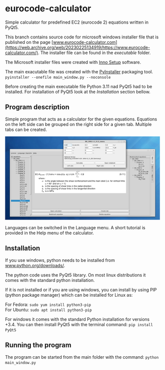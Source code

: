 # eurocode-calculator
Simple calculator for predefined EC2 (eurocode 2) equations written in PyQt5.

This branch contains source code for microsoft windows installer file that is 
published on the page [www.eurocode-calculator.com](https://web.archive.org/web/20230225134919/https://www.eurocode-calculator.com/). The installer file can be 
found in the *executable* folder.

The Microsoft installer files were created with [Inno Setup](https://jrsoftware.org/isdl.php) software.

The main exacutable file was created with the [PyInstaller](https://pyinstaller.org/en/stable/) packaging tool.<br>
`pyinstaller --onefile main_window.py --noconsole`

Before creating the main executable file Python 3.11 nad PyQt5 had to be installed.
For installation of PyQt5 look at the *Installation* section bellow.  

Program description
-------------------

Simple program that acts as a calculator for the given equations.
Equations on the left side can be grouped on the right side for a
given tab. Multiple tabs can be created.

![alt text](https://github.com/LukaKurnjek/eurocode-calculator/blob/main/data/eurocode-calculator.png) 

Languages can be switched in the Language menu. A short tutorial is 
provided in the Help menu of the calculator.

Installation
------------

If you use windows, python needs to be installed from www.python.org/downloads/.

The python code uses the PyQt5 library. On most linux distributions
it comes with the standard python installation. 

If it is not installed or if you are using windows, you can install by using PIP 
(python package manager) which can be installed for Linux as:

For Fedora: `sudo yum install python3-pip`<br>
For Ubuntu: `sudo apt install python3-pip`

For windows it comes with the standard Python installation for versions +3.4.
You can then install PyQt5 with the terminal command: `pip install PyQt5`

Running the program
-------------------

The program can be started from the main folder with the command:
`python main_window.py`
